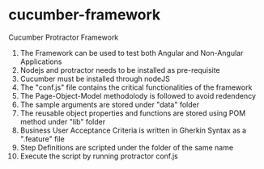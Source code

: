 # cucumber-framework
 Cucumber Protractor Framework
 
1. The Framework can be used to test both Angular and Non-Angular Applications 
2. Nodejs and protractor needs to be installed as pre-requisite 
3. Cucumber must be installed through nodeJS 
4. The "conf.js" file contains the critical functionalities of the framework 
5. The Page-Object-Model methodolody is followed to avoid redendency 
6. The sample arguments are stored under "data" folder 
7. The reusable object properties and functions are stored using POM method under "lib" folder 
8. Business User Acceptance Criteria is written in Gherkin Syntax as a ".feature" file
9. Step Definitions are scripted under the folder of the same name
10. Execute the script by running protractor conf.js 
